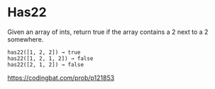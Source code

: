 # Has22
Given an array of ints, return true if the array contains a 2 next to a 2 somewhere.
```
has22([1, 2, 2]) → true
has22([1, 2, 1, 2]) → false
has22([2, 1, 2]) → false
```
https://codingbat.com/prob/p121853

